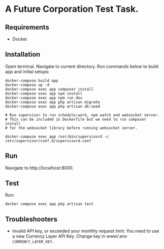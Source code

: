 # A Future Corporation Test Task.

## Requirements
- Docker.

## Installation
Open terminal. Navigate to current directory. Run commands below to build app and initial setups:

```
docker-compose build app
docker-compose up -d
docker-compose exec app composer install
docker-compose exec app npm install
docker-compose exec app npm run dev
docker-compose exec app php artisan migrate
docker-compose exec app php artisan db:seed

# Run supervisor to run schedule:work, npm watch and websocket server.
# This can be included in Dockerfile but we need to run composer install 
# for the websocket library before running websocket server.

docker-compose exec app /usr/bin/supervisord -c /etc/supervisor/conf.d/supervisord.conf
```

## Run
Navigate to http://localhost:8000.

## Test
Run:
```
docker compose exec app php artisan test
```

## Troubleshooters
- Invalid API key, or exceeded your monthly request limit: You need to use a new Currency Layer API Key. Change key
  in www/.env `CURRENCY_LAYER_KEY`.